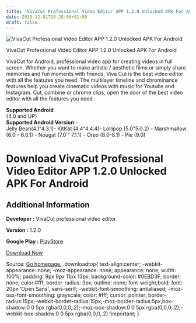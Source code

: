 ```yaml
---
title: 'VivaCut Professional Video Editor APP 1.2.0 Unlocked APK For Android'
date: 2019-12-01T10:28:00+01:00
draft: false
---
```


![VivaCut Professional Video Editor APP 1.2.0 Unlocked APK For Android](https://i1.wp.com/apkhome.net/wp-content/uploads/2019/11/VivaCut-Professional-Video-Editor-APP-1.2.0-Unlocked.png "VivaCut Professional Video Editor APP 1.2.0 Unlocked APK For Android")

  

VivaCut Professional Video Editor APP 1.2.0 Unlocked APK For Android

VivaCut for Android, professional video app for creating videos in full screen. Whether you want to make artistic / aesthetic films or simply share memories and fun moments with friends, Viva Cut is the best video editor with all the features you need. The multilayer timeline and chrominance features help you create cinematic videos with music for Youtube and Instagram. Cut, combine or chrome clips, open the door of the best video editor with all the features you need.

**Supported Android**  
{4.0 and UP}  
**Supported Android Version**:-  
Jelly Bean(4.1"4.3.1)- KitKat (4.4"4.4.4)- Lollipop (5.0"5.0.2) - Marshmallow (6.0 - 6.0.1) - Nougat (7.0 " 7.1.1) - Oreo (8.0-8.1) - Pie (9.0)

Download VivaCut Professional Video Editor APP 1.2.0 Unlocked APK For Android
=============================================================================

Additional Information
----------------------

**Developer :** VivaCut professional video editor

**Version :** 1.2.0

**Google Play :** [PlayStore](https://play.google.com/store/apps/details?id=com.videoeditorpro.android)

  

[Download Now](https://store4app.co/post/vivacut-professional-video-editor-app-1-2-0-unlocked-apk-for-android_1575131657)

  
Source: [Go homepage.](https://store4app.co/post/vivacut-professional-video-editor-app-1-2-0-unlocked-apk-for-android_1575131657) .downloadtop{ text-align:center; -webkit-appearance: none; -moz-appearance: none; appearance: none; width: 100%; padding: 9px 9px 11px 13px; background-color: #0EBD3F; border: none; color:#fff; border-radius: 3px; outline: none; font-weight;bold; font: 20px 'Open Sans', sans-serif; -webkit-font-smoothing: antialiased; -moz-osx-font-smoothing: grayscale; color: #fff; cursor: pointer; border-radius:15px;-webkit-border-radius:15px;-moz-border-radius:5px;box-shadow:0 0 5px rgba(0,0,0,.2);-moz-box-shadow:0 0 5px rgba(0,0,0,.2);-webkit-box-shadow:0 0 5px rgba(0,0,0,.2) !important; }